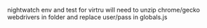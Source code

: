 nightwatch env and test for virtru
will need to unzip chrome/gecko webdrivers in folder and replace user/pass in globals.js
